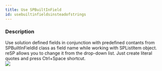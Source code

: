 ```yaml
---
title: Use SPBuiltInField
id: usebuiltinfieldsinsteadofstrings
---
```


### Description
Use solution defined fields in conjunction with predefined contants from SPBuiltInFieldId class as field name while working with SPListItem object.
reSP allows you to change it from the drop-down list.
Just create literal quotes and press Ctrl+Space shortcut.
<br/>
![](/assets/resp/code-completion/UseBuiltInFieldsInsteadOfStrings.gif)




